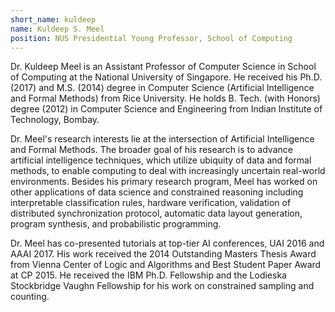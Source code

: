 ```yaml
---
short_name: kuldeep
name: Kuldeep S. Meel
position: NUS Presidential Young Professor, School of Computing
---
```

Dr. Kuldeep Meel is an Assistant Professor of Computer Science in School of Computing at the National University of Singapore. He received his Ph.D. (2017) and M.S. (2014) degree in Computer Science (Artificial Intelligence and Formal Methods) from Rice University. He holds B. Tech. (with Honors) degree (2012) in Computer Science and Engineering from Indian Institute of Technology, Bombay.

Dr. Meel's research interests lie at the intersection of Artificial Intelligence and Formal Methods. The broader goal of his research is to advance artificial intelligence techniques, which utilize ubiquity of data and formal methods, to enable computing to deal with increasingly uncertain real-world environments. Besides his primary research program, Meel has worked on other applications of data science and constrained reasoning including interpretable classification rules, hardware verification, validation of distributed synchronization protocol, automatic data layout generation, program synthesis, and probabilistic programming.

Dr. Meel has co-presented tutorials at top-tier AI conferences, UAI 2016 and AAAI 2017. His work received the 2014 Outstanding Masters Thesis Award from Vienna Center of Logic and Algorithms and Best Student Paper Award at CP 2015. He received the IBM Ph.D. Fellowship and the Lodieska Stockbridge Vaughn Fellowship for his work on constrained sampling and counting.